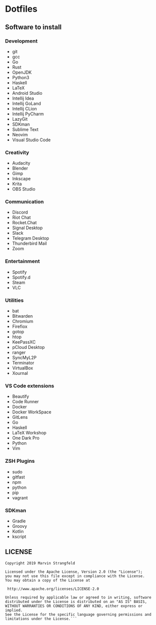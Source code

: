 # Dotfiles

## Software to install

### Development
+ git
+ gcc
+ Go
+ Rust
+ OpenJDK
+ Python3
+ Haskell
+ LaTeX
+ Android Studio
+ Intellij Idea
+ Intellij GoLand
+ Intellij CLion
+ Intellij PyCharm
+ LazyGit
+ SDKman
+ Sublime Text
+ Neovim
+ Visual Studio Code

### Creativity
+ Audacity
+ Blender
+ Gimp
+ Inkscape
+ Krita
+ OBS Studio

### Communication
+ Discord
+ Riot Chat
+ Rocket.Chat
+ Signal Desktop
+ Slack
+ Telegram Desktop
+ Thunderbird Mail
+ Zoom

### Entertainment
+ Spotify
+ Spotify.d
+ Steam
+ VLC

### Utilities
+ bat
+ Bitwarden
+ Chromium
+ Firefiox
+ gotop
+ htop
+ KeePassXC
+ pCloud Desktop
+ ranger
+ SyncMyL2P
+ Terminator
+ VirtualBox
+ Xournal

### VS Code extensions
+ Beautify
+ Code Runner
+ Docker
+ Docker WorkSpace
+ GitLens
+ Go
+ Haskell
+ LaTeX Workshop
+ One Dark Pro
+ Python
+ Vim

### ZSH Plugins
+ sudo
+ gitfast
+ npm
+ python
+ pip
+ vagrant 

### SDKman
+ Gradle
+ Groovy
+ Kotlin
+ kscript

## LICENSE
```
Copyright 2019 Marvin Strangfeld

Licensed under the Apache License, Version 2.0 (the "License");
you may not use this file except in compliance with the License.
You may obtain a copy of the License at

 http://www.apache.org/licenses/LICENSE-2.0

Unless required by applicable law or agreed to in writing, software
distributed under the License is distributed on an "AS IS" BASIS,
WITHOUT WARRANTIES OR CONDITIONS OF ANY KIND, either express or implied.
See the License for the specific language governing permissions and
limitations under the License.```
```

